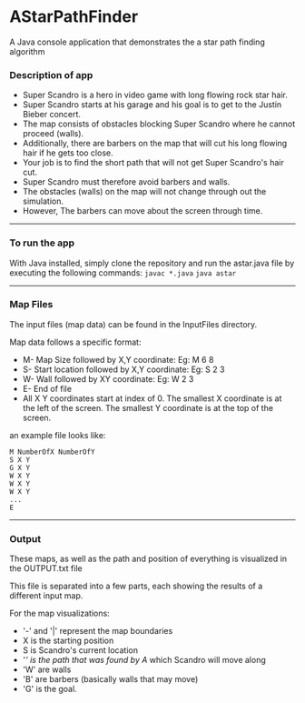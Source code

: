 # AStarPathFinder
A Java console application that demonstrates the a star path finding algorithm

### Description of app

- Super Scandro is a hero in video game with long flowing rock star hair.    
- Super Scandro starts at his garage and his goal is to get to the Justin Bieber concert.  
- The map consists of obstacles blocking Super Scandro where he cannot proceed (walls).  
- Additionally, there are barbers on the map that will cut his long flowing hair if he gets too close.  
- Your job is to find the short path that will not get Super Scandro's hair cut.  
- Super Scandro must therefore avoid barbers and walls.  
- The obstacles (walls) on the map will not change through out the simulation.  
- However,  The barbers can move about the screen through time.

--- 

### To run the app

With Java installed, simply clone the repository and run the astar.java file by executing the following commands:
`javac *.java`
`java astar`

---

### Map Files

The input files (map data) can be found in the InputFiles directory.

Map data follows a specific format: 
- M- Map Size followed by X,Y coordinate:   Eg:  M 6 8
- S- Start location followed by X,Y coordinate: Eg: S 2 3
- W- Wall followed by XY coordinate:             Eg:  W 2 3
- E- End of file
- All X Y coordinates start at index of 0.  The smallest X coordinate is at the left of the screen.  The smallest Y coordinate is at the top of the screen.

an example file looks like:
```
M NumberOfX NumberOfY
S X Y
G X Y
W X Y
W X Y
W X Y
...
E
```

---

### Output


These maps, as well as the path and position of everything is visualized in the OUTPUT.txt file

This file is separated into a few parts, each showing the results of a different input map.

For the map visualizations:
- '-' and '|' represent the map boundaries
- X is the starting position
- S is Scandro's current location
- '*' is the path that was found by A* which Scandro will move along
- 'W' are walls
- 'B' are barbers (basically walls that may move)
- 'G' is the goal.
